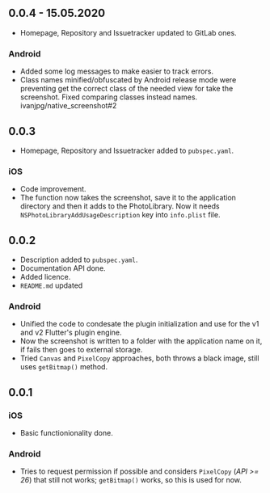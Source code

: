 ## 0.0.4 - 15.05.2020
- Homepage, Repository and Issuetracker updated to GitLab ones.
### Android
- Added some log messages to make easier to track errors.
- Class names minified/obfuscated by Android release mode were preventing get the correct class of the needed view for take the screenshot. Fixed comparing classes instead names. ivanjpg/native_screenshot#2 

## 0.0.3
* Homepage, Repository and Issuetracker added to `pubspec.yaml`.
### iOS
* Code improvement.
* The function now takes the screenshot, save it to the application directory and then it adds to the PhotoLibrary. Now it needs `NSPhotoLibraryAddUsageDescription` key into `info.plist` file.

## 0.0.2
* Description added to `pubspec.yaml`.
* Documentation API done.
* Added licence.
* `README.md` updated

### Android
* Unified the code to condesate the plugin initialization and use for the v1 and v2 Flutter's plugin engine.
* Now the screenshot is written to a folder with the application name on it, if fails then goes to external storage.
* Tried `Canvas` and `PixelCopy` approaches, both throws a black image, still uses `getBitmap()` method.

## 0.0.1
### iOS
* Basic functionionality done.

### Android
* Tries to request permission if possible and considers `PixelCopy` (_API >= 26_) that still not works; `getBitmap()` works, so this is used for now.
